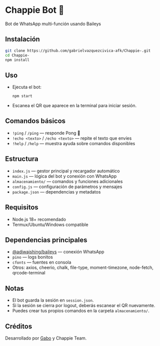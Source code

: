 # Chappie Bot 🤖

Bot de WhatsApp multi-función usando Baileys

## Instalación

```sh
git clone https://github.com/gabrielvazquezcivica-afk/Chappie-.git
cd Chappie-
npm install
```

## Uso

- Ejecuta el bot:
  ```sh
  npm start
  ```
- Escanea el QR que aparece en la terminal para iniciar sesión.

## Comandos básicos

- `!ping` / `/ping` — responde Pong 🏓
- `!echo <texto>` / `/echo <texto>` — repite el texto que envíes
- `!help` / `/help` — muestra ayuda sobre comandos disponibles

## Estructura

- `index.js` — gestor principal y recargador automático
- `main.js` — lógica del bot y conexión con WhatsApp
- `almacenamiento/` — comandos y funciones adicionales
- `config.js` — configuración de parámetros y mensajes
- `package.json` — dependencias y metadatos

## Requisitos

- Node.js 18+ recomendado
- Termux/Ubuntu/Windows compatible

## Dependencias principales

- [@adiwajshing/baileys](https://github.com/adiwajshing/Baileys) — conexión WhatsApp
- `pino` — logs bonitos
- `cfonts` — fuentes en consola
- Otros: axios, cheerio, chalk, file-type, moment-timezone, node-fetch, qrcode-terminal

## Notas

- El bot guarda la sesión en `session.json`.
- Si la sesión se cierra por logout, deberás escanear el QR nuevamente.
- Puedes crear tus propios comandos en la carpeta `almacenamiento/`.

## Créditos

Desarrollado por [Gabo](https://github.com/gabrielvazquezcivica-afk) y Chappie Team.
